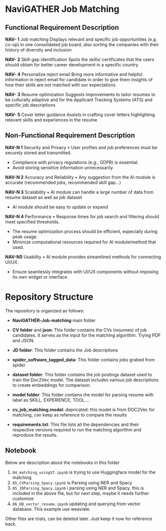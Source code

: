 # NaviGATHER Job Matching

## Functional Requirement Description
**NAV- 1** Job matching Displays relevant and specific job opportunities
(e.g. co-op) in one consolidated job board, also
sorting the companies with their history of
diversity and inclusion

**NAV- 2** Skill-gap identification Spots the skills/ certificates that the users should
obtain for better career development in a
specific country

**NAV- 4** Personalize reject email Bring more informative and helpful information
in reject email for candidate in order to give
them insights of how their skills are not matched
with our expectations

**NAV- 3** Resume optimization Suggests improvements to tailor resumes to be
culturally adaptive and for the Applicant
Tracking Systems (ATS) and specific job
descriptions

**NAV- 5** Cover letter guidance Assists in crafting cover letters highlighting
relevant skills and experiences in the resume

## Non-Functional Requirement Description

**NAV-N 1** Security and Privacy 
• User profiles and job preferences must be
securely stored and transmitted.
- Compliance with privacy regulations (e.g., GDPR) is essential.
- Avoid storing sensitive information unnecessarily.

**NAV-N 2** Accuracy and Reliability 
• Any suggestion from the AI module is accurate (recommended jobs, recommended skill gap...)

**NAV-N 3** Scalability 
• AI module can handle a large number of data from resume dataset as well as job
dataset
   - AI module should be easy to update or expand

**NAV-N 4** Performance • Response times for job search and filtering
should meet specified thresholds.
- The resume optimization process should be efficient, especially during peak usage.
- Minimize computational resources required for AI module/method that used.

**NAV-N5** Usability • AI module provides streamlined methods
for connecting UI/UX.
- Ensure seamlessly integrates with UI/UX components without imposing its own widget or interface.

# Repository Structure

The repository is organized as follows:

- **NaviGATHER-Job-matching** main folder

- **CV folder** and **json**: This folder contains the CVs (resumes) of job candidates. It serves as the input for the matching algorithm. Trying PDF and JSON.

- **JD folder**: This folder contains the Job descriptions

- **spider_software_tagged_data**: This folder contains jobs grabed from spider

- **dataset folder**: This folder contains the job postings dataset used to train the Doc2Vec model. The dataset includes various job descriptions to create embeddings for comparison.

- **model folder**: This folder contains the model for parsing resume with label as SKILL, EXPERIENCE, TOOL....

- **cv_job_matching.model**: depricated: this model is from DOC2Vec for matching, can keep as reference to compare the results

- **requirements.txt**: This file lists all the dependencies and their respective versions required to run the matching algorithm and reproduce the results.

## Notebook

Below are description about the notebooks in this folder

1. `04_matching_usingST.ipynb` is trying to use Huggingface model for the matching
2. `05_CVParsing_Spacy.ipynb` is Parsing using NER and Spacy
3. `05_JDParsing_Spacy.ipynb` i parsing using NER and Spacy, this is included in the above file, but for next step, maybe it needs further customize
4. `06_DB_vector_resume.ipynb` updating and querying from vector database. This example use weaviate. 

Other files are trials, can be deleted later. Just keep it now for reference back.

